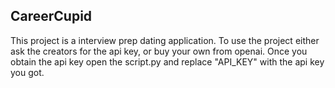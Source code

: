 ## CareerCupid

This project is a interview prep dating application. To use the project either ask the creators for the api key, or buy your own from openai. Once you obtain the api key open the script.py and replace "API_KEY" with the api key you got.
